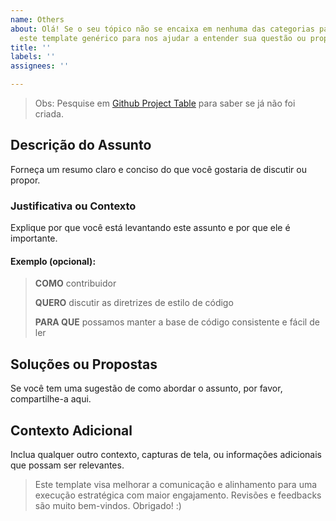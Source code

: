 ```yaml
---
name: Others
about: Olá! Se o seu tópico não se encaixa em nenhuma das categorias padrão, utilize
  este template genérico para nos ajudar a entender sua questão ou proposta.
title: ''
labels: ''
assignees: ''

---
```


> Obs: Pesquise em [Github Project Table](https://github.com/users/ataidemarcelo/projects/9/views/2) para saber se já não foi criada.

## Descrição do Assunto

Forneça um resumo claro e conciso do que você gostaria de discutir ou propor.

### Justificativa ou Contexto

Explique por que você está levantando este assunto e por que ele é importante.

#### Exemplo (opcional):

> **COMO** contribuidor
>
> **QUERO** discutir as diretrizes de estilo de código
>
> **PARA QUE** possamos manter a base de código consistente e fácil de ler

## Soluções ou Propostas

Se você tem uma sugestão de como abordar o assunto, por favor, compartilhe-a aqui.

## Contexto Adicional

Inclua qualquer outro contexto, capturas de tela, ou informações adicionais que possam ser relevantes.


> Este template visa melhorar a comunicação e alinhamento para uma execução estratégica com maior engajamento. Revisões e feedbacks são muito bem-vindos. Obrigado! :)
